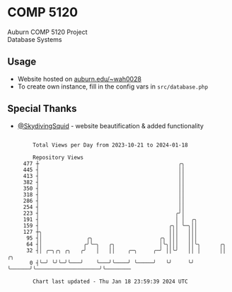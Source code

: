 # COMP 5120
Auburn COMP 5120 Project  
Database Systems

## Usage
- Website hosted on [auburn.edu/~wah0028](https://webhome.auburn.edu/~wah0028/)
- To create own instance, fill in the config vars in `src/database.php`

## Special Thanks
- [@SkydivingSquid](https://github.com/SkydivingSquid) - website beautification & added functionality

```

        Total Views per Day from 2023-10-21 to 2024-01-18

        Repository Views
     477 ┼                                            ╭╮
     445 ┤                                            ││
     413 ┤                                            ││
     382 ┤                                            ││
     350 ┤                                            ││
     318 ┤                                            ││
     286 ┤                                            ││
     254 ┤                                            ││
     223 ┤                                           ╭╯│
     191 ┤                                           │ │  ╭╮
     159 ┤                                         ╭╮│ ╰─╮││
     127 ┼╮                                        │││   │││
      95 ┤│              ╭╮                     ╭╮ │││   │││
      64 ┤│             ╭╯╰─╮   ╭╮              │╰╮│││   ││╰╮      ╭╮
      32 ┤│ ╭─╮╭╮ ╭╮   ╭╯   │   ││    ╭─╮     ╭─╯ ││╰╯   ││ │      ││                    ╭╮
       0 ┤╰─╯ ╰╯╰─╯╰───╯    ╰───╯╰────╯ ╰─────╯   ╰╯     ╰╯ ╰──────╯╰────────────────────╯╰────────

        Chart last updated - Thu Jan 18 23:59:39 2024 UTC
        
```
